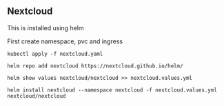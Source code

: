 ## Nextcloud

This is installed using helm

First create namespace, pvc and ingress

`kubectl apply -f nextcloud.yaml`


`helm repo add nextcloud https://nextcloud.github.io/helm/`


`helm show values nextcloud/nextcloud >> nextcloud.values.yml`


`helm install nextcloud --namespace nextcloud -f nextcloud.values.yml nextcloud/nextcloud`
